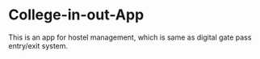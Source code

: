 # College-in-out-App
This is an app for hostel management, which is same as digital gate pass entry/exit system.
